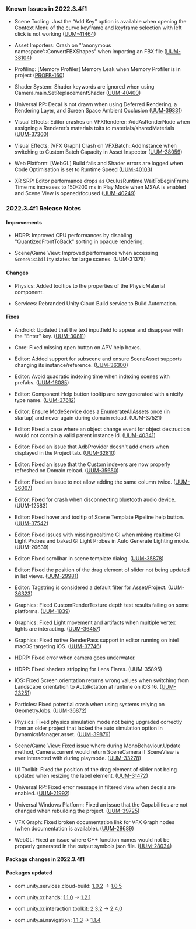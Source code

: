 ### Known Issues in 2022.3.4f1

- Scene Tooling: Just the “Add Key” option is available when opening the Context Menu of the curve keyframe and keyframe selection with left click is not working
    ([UUM-41464](https://issuetracker.unity3d.com/issues/just-the-add-key-option-is-available-when-opening-the-context-menu-of-the-curve-keyframe))


- Asset Importers: Crash on "'anonymous namespace'::ConvertFBXShapes" when importing an FBX file
    ([UUM-38104](https://issuetracker.unity3d.com/issues/crash-on-anonymous-namespace-convertfbxshapes-when-importing-an-fbx-file))

- Profiling: [Memory Profiler] Memory Leak when Memory Profiler is in project
    ([PROFB-160](https://issuetracker.unity3d.com/issues/memory-profiler-memory-leak-when-memory-profiler-is-in-project))

- Shader System: Shader keywords are ignored when using Camera.main.SetReplacementShader
    ([UUM-40400](https://issuetracker.unity3d.com/issues/shader-keywords-are-ignored-when-using-camera-dot-main-dot-setreplacementshader))

- Universal RP: Decal is not drawn when using Deferred Rendering, a Rendering Layer, and Screen Space Ambient Occlusion
    ([UUM-39831](https://issuetracker.unity3d.com/issues/decal-is-not-drawn-when-using-deferred-rendering-a-rendering-layer-and-screen-space-ambient-occlusion))

- Visual Effects: Editor crashes on VFXRenderer::AddAsRenderNode when assigning a Renderer’s materials toits to materials/sharedMaterials
    ([UUM-37360](https://issuetracker.unity3d.com/issues/editor-crashes-on-vfxrenderer-addasrendernode-when-assigning-a-renderers-materials-toits-to-materials-slash-sharedmaterials))

- Visual Effects: [VFX Graph] Crash on VFXBatch::AddInstance when switching to Custom Batch Capacity in Asset Inspector
    ([UUM-38059](https://issuetracker.unity3d.com/issues/vfx-graph-crash-on-vfxbatch-addinstance-when-switching-to-custom-batch-capacity-in-asset-inspector))

- Web Platform: [WebGL] Build fails and Shader errors are logged when Code Optimisation is set to Runtime Speed
    ([UUM-40103](https://issuetracker.unity3d.com/issues/webgl-build-fails-and-shader-errors-are-logged-when-code-optimisation-is-set-to-runtime-speed))

- XR SRP: Editor performance drops as OculusRuntime.WaitToBeginFrame Time ms increases to 150-200 ms in Play Mode when MSAA is enabled and Scene View is opened/focused
    ([UUM-40249](https://issuetracker.unity3d.com/issues/editor-performance-drops-as-oculusruntime-dot-waittobeginframe-time-ms-increases-to-150-200-ms-in-play-mode-when-msaa-is-enabled-and-scene-view-is-opened-slash-focused))



### 2022.3.4f1 Release Notes

#### Improvements

- HDRP: Improved CPU performances by disabling "QuantizedFrontToBack" sorting in opaque rendering.

- Scene/Game View: Improved performance when accessing `SceneVisibility` states for large scenes.
    (UUM-31378)



#### Changes

- Physics: Added tooltips to the properties of the PhysicMaterial component.

- Services: Rebranded Unity Cloud Build service to Build Automation.



#### Fixes

- Android: Updated that the text inputfield to appear and disappear with the "Enter" key.
    ([UUM-30811](https://issuetracker.unity3d.com/issues/android-text-input-field-doesnt-disappear-when-pressing-enter-on-the-keyboard-connected-to-a-device-and-hidemobileinput-is-disabled))

- Core: Fixed missing open button on APV help boxes.

- Editor: Added support for subscene and ensure SceneAsset supports changing its instance/reference.
    ([UUM-36300](https://issuetracker.unity3d.com/issues/do-not-use-readobjectthreaded-on-scene-objects-error-is-thrown-when-creating-a-scene-from-a-scene-template-that-contains-a-sub-scene))

- Editor: Avoid quadratic indexing time when indexing scenes with prefabs.
    ([UUM-16085](https://issuetracker.unity3d.com/issues/search-index-build-duration-raises-disproportionately-when-element-count-increases))

- Editor: Component Help button tooltip are now generated with a nicify type name.
    ([UUM-37612](https://issuetracker.unity3d.com/issues/inspector-help-tooltips-display-section-titles-from-several-words-without-the-spaces))

- Editor: Ensure ModeService does a EnumerateAllAssets once \(in startup\) and never again during domain reload.
    (UUM-37521)

- Editor: Fixed a case where an object change event for object destruction would not contain a valid parent instance id.
    ([UUM-40341](https://issuetracker.unity3d.com/issues/using-undo-on-created-slash-duplicated-child-gameobject-does-not-return-id-of-previous-parent-gameobject))

- Editor: Fixed an issue that AdbProvider doesn't add errors when displayed in the Project tab.
    ([UUM-32810](https://issuetracker.unity3d.com/issues/search-reference-filter-creates-unknown-filter-name-error-message-in-menu))

- Editor: Fixed an issue that the Custom indexers are now properly refreshed on Domain reload.
    ([UUM-35650](https://issuetracker.unity3d.com/issues/indexes-are-rebuilt-when-changes-to-the-search-index-manager-options-are-saved))

- Editor: Fixed an issue to not allow adding the same column twice.
    ([UUM-36007](https://issuetracker.unity3d.com/issues/search-the-same-columns-can-be-added-multiple-times))

- Editor: Fixed for crash when disconnecting bluetooth audio device.
    (UUM-12583)

- Editor: Fixed hover and tooltip of Scene Template Pipeline help button.
    ([UUM-37542](https://issuetracker.unity3d.com/issues/inspector-scene-template-asset-help-icon-doesnt-change-its-background-and-has-no-tooltip-on-hover-state))

- Editor: Fixed issues with missing realtime GI when mixing realtime GI Light Probes and baked GI Light Probes in Auto Generate Lighting mode.
    (UUM-20639)

- Editor: Fixed scrollbar in scene template dialog.
    ([UUM-35878](https://issuetracker.unity3d.com/issues/scene-template-the-scrollbar-is-not-fully-displayed-in-the-window))

- Editor: Fixed the position of the drag element of slider not being updated in list views.
    ([UUM-29981](https://issuetracker.unity3d.com/issues/2022-dot-2-position-of-the-sliders-handle-is-not-the-same-as-the-value-when-opening-the-project))

- Editor: Tagstring is considered a default filter for Asset/Project.
    ([UUM-36323](https://issuetracker.unity3d.com/issues/uknown-filter-error-when-adding-tag-string-to-search-query))

- Graphics: Fixed CustomRenderTexture depth test results failing on some platforms.
    ([UUM-1839](https://issuetracker.unity3d.com/issues/textures-using-customrendertexture-are-not-rendered-when-using-specific-graphics-apis))

- Graphics: Fixed Light movement and artifacts when multiple vertex lights are interacting.
    ([UUM-36457](https://issuetracker.unity3d.com/issues/light-movement-and-artifacts-when-multiple-vertex-lights-are-interacting))

- Graphics: Fixed native RenderPass support in editor running on intel macOS targeting iOS.
    ([UUM-37746](https://issuetracker.unity3d.com/issues/native-renderpass-framebuffer-sample-does-not-work-on-intel-macos-when-the-platform-is-set-to-ios))

- HDRP: Fixed error when camera goes underwater.

- HDRP: Fixed shaders stripping for Lens Flares.
    (UUM-35895)

- iOS: Fixed Screen.orientation returns wrong values when switching from Landscape orientation to AutoRotation at runtime on iOS 16.
    ([UUM-23251](https://issuetracker.unity3d.com/issues/ios-screen-dot-orientation-returns-wrong-values-when-switching-from-landscape-orientation-to-autorotation-at-runtime-on-ios-16))

- Particles: Fixed potential crash when using systems relying on GeometryJobs.
    ([UUM-36872](https://issuetracker.unity3d.com/issues/editor-crashes-on-bufferd3d11-endwrite-when-hierarchy-filter-gives-zero-results-on-a-scene-with-a-custom-ui-prefab))

- Physics: Fixed physics simulation mode not being upgraded correctly from an older project that lacked the auto simulation option in DynamicsManager.asset.
    ([UUM-39879](https://issuetracker.unity3d.com/issues/wheel-colliders-arent-detecting-collision))

- Scene/Game View: Fixed issue where during MonoBehaviour.Update method, Camera.current would return SceneCamera if SceneView is ever interacted with during playmode.
    ([UUM-33278](https://issuetracker.unity3d.com/issues/scene-view-camera-hijacks-gl-view-matrix-when-using-graphics-dot-drawmeshnow))

- UI Toolkit: Fixed the position of the drag element of slider not being updated when resizing the label element.
    ([UUM-31472](https://issuetracker.unity3d.com/issues/rangeattribute-does-not-display-the-correct-value-when-the-range-contains-a-negative-value))

- Universal RP: Fixed error message in filtered view when decals are enabled.
    ([UUM-21992](https://issuetracker.unity3d.com/issues/assertion-failed-errors-are-thrown-when-searching-in-the-scene-with-the-decal-renderer-feature-enabled))

- Universal Windows Platform: Fixed an issue that the Capabilities are not changed when rebuilding the project.
    ([UUM-39725](https://issuetracker.unity3d.com/issues/uwp-capabilities-are-not-changed-when-rebuilding-the-project))

- VFX Graph: Fixed broken documentation link for VFX Graph nodes \(when documentation is available\).
    ([UUM-28689](https://issuetracker.unity3d.com/issues/documentation-page-is-not-displayed-when-the-vfx-basic-spawner-question-mark-is-clicked))

- WebGL: Fixed an issue where C++ function names would not be properly generated in the output symbols.json file.
    ([UUM-28034](https://issuetracker.unity3d.com/issues/incorrect-functions-in-the-dot-symbols-dot-json-file-when-building-for-webgl))




#### Package changes in 2022.3.4f1

#### Packages updated

- com.unity.services.cloud-build: [1.0.2](https://docs.unity3d.com/Packages/com.unity.services.cloud-build@1.0//changelog/CHANGELOG.html) &#x2192; [1.0.5](https://docs.unity3d.com/Packages/com.unity.services.cloud-build@1.0//changelog/CHANGELOG.html)

- com.unity.xr.hands: [1.1.0](https://docs.unity3d.com/Packages/com.unity.xr.hands@1.1//changelog/CHANGELOG.html) &#x2192; [1.2.1](https://docs.unity3d.com/Packages/com.unity.xr.hands@1.2//changelog/CHANGELOG.html)

- com.unity.xr.interaction.toolkit: [2.3.2](https://docs.unity3d.com/Packages/com.unity.xr.interaction.toolkit@2.3//changelog/CHANGELOG.html) &#x2192; [2.4.0](https://docs.unity3d.com/Packages/com.unity.xr.interaction.toolkit@2.4//changelog/CHANGELOG.html)

- com.unity.ai.navigation: [1.1.3](https://docs.unity3d.com/Packages/com.unity.ai.navigation@1.1//changelog/CHANGELOG.html) &#x2192; [1.1.4](https://docs.unity3d.com/Packages/com.unity.ai.navigation@1.1//changelog/CHANGELOG.html)